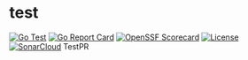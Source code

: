 # test
[![Go Test](https://github.com/guardanet/test/actions/workflows/go-test.yml/badge.svg)](https://github.com/guardanet/test/actions/workflows/go-test.yml) 
[![Go Report Card](https://goreportcard.com/badge/github.com/guardanet/test)](https://goreportcard.com/report/github.com/guardanet/test) 
[![OpenSSF Scorecard](https://api.securityscorecards.dev/projects/github.com/guardanet/test/badge)](https://api.securityscorecards.dev/projects/github.com/guardanet/test)
[![License](https://img.shields.io/badge/License-Apache%202.0-blue.svg)](https://github.com/gojp/goreportcard/blob/master/LICENSE)
[![SonarCloud](https://sonarcloud.io/images/project_badges/sonarcloud-white.svg)](https://sonarcloud.io/summary/new_code?id=guardanet_test)
TestPR